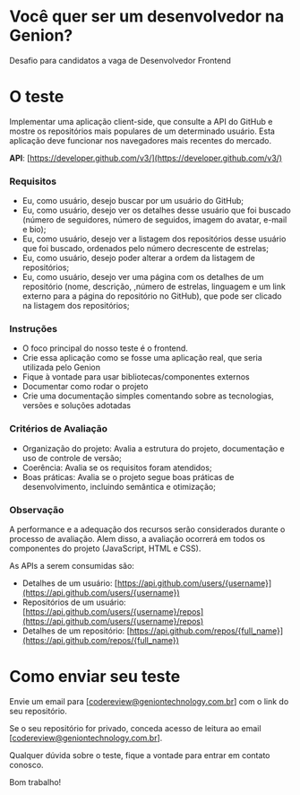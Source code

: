 # Você quer ser um desenvolvedor na Genion?
Desafio para candidatos a vaga de Desenvolvedor Frontend

# O teste
Implementar uma aplicação client-side, que consulte a API do GitHub e mostre os repositórios mais populares de um determinado usuário. Esta aplicação deve funcionar nos navegadores mais recentes do mercado.

**API**: [https://developer.github.com/v3/](https://developer.github.com/v3/)

### **Requisitos** ###

* Eu, como usuário, desejo buscar por um usuário do GitHub;
* Eu, como usuário, desejo ver os detalhes desse usuário que foi buscado (número de seguidores, número de seguidos, imagem do avatar, e-mail e bio);
* Eu, como usuário, desejo ver a listagem dos repositórios desse usuário que foi buscado, ordenados pelo número decrescente de estrelas;
* Eu, como usuário, desejo poder alterar a ordem da listagem de repositórios;
* Eu, como usuário, desejo ver uma página com os detalhes de um repositório (nome, descrição, ,número de estrelas, linguagem e um link externo para a página do repositório no GitHub), que pode ser clicado na listagem dos repositórios;


### **Instruções** ###
- O foco principal do nosso teste é o frontend.
- Crie essa aplicação como se fosse uma aplicação real, que seria utilizada pelo Genion
- Fique à vontade para usar bibliotecas/componentes externos
- Documentar como rodar o projeto
- Crie uma documentação simples comentando sobre as tecnologias, versões e soluções adotadas


### **Critérios de Avaliação** ###

* Organização do projeto: Avalia a estrutura do projeto, documentação e uso de controle de versão;
* Coerência: Avalia se os requisitos foram atendidos;
* Boas práticas: Avalia se o projeto segue boas práticas de desenvolvimento, incluindo semântica e otimização;

### **Observação** ###
A performance e a adequação dos recursos serão considerados durante o processo de avaliação. Alem disso, a avaliação ocorrerá em todos os componentes do projeto (JavaScript, HTML e CSS).

As APIs a serem consumidas são:
* Detalhes de um usuário: [https://api.github.com/users/{username}](https://api.github.com/users/{username})
* Repositórios de um usuário: [https://api.github.com/users/{username}/repos](https://api.github.com/users/{username}/repos)
* Detalhes de um repositório: [https://api.github.com/repos/{full_name}](https://api.github.com/repos/{full_name})

# Como enviar seu teste
Envie um email para [codereview@geniontechnology.com.br] com o link do seu repositório.

Se o seu repositório for privado, conceda acesso de leitura ao email [codereview@geniontechnology.com.br].

Qualquer dúvida sobre o teste, fique a vontade para entrar em contato conosco.

Bom trabalho!
